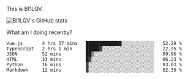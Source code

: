 This is BI1LQV.

![BI1LQV's GitHub stats](https://github-readme-stats.vercel.app/api?username=bi1lqv&show_icons=true&count_private=true)

What am I doing recently?
<!--START_SECTION:waka-->

```text
Vue.js       4 hrs 37 mins   █████████████░░░░░░░░░░░░   52.29 %
TypeScript   2 hrs 1 min     █████▓░░░░░░░░░░░░░░░░░░░   22.95 %
JSON         52 mins         ██▒░░░░░░░░░░░░░░░░░░░░░░   09.96 %
HTML         33 mins         █▓░░░░░░░░░░░░░░░░░░░░░░░   06.23 %
Python       16 mins         ▓░░░░░░░░░░░░░░░░░░░░░░░░   03.03 %
Markdown     12 mins         ▓░░░░░░░░░░░░░░░░░░░░░░░░   02.39 %
```

<!--END_SECTION:waka-->
